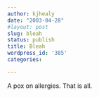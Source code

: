 ```yaml
---
author: kjhealy
date: "2003-04-28"
#layout: post
slug: bleah
status: publish
title: Bleah
wordpress_id: '385'
categories:

---
```


A pox on allergies. That is all.
